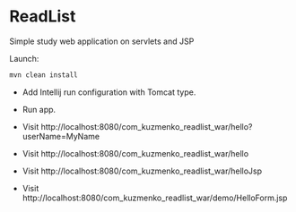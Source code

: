 # ReadList

Simple study web application on servlets and JSP

Launch:

```powershell
mvn clean install
```

- Add Intellij run configuration with Tomcat type.

- Run app.

- Visit http://localhost:8080/com_kuzmenko_readlist_war/hello?userName=MyName
- Visit http://localhost:8080/com_kuzmenko_readlist_war/hello
- Visit http://localhost:8080/com_kuzmenko_readlist_war/helloJsp
- Visit http://localhost:8080/com_kuzmenko_readlist_war/demo/HelloForm.jsp
